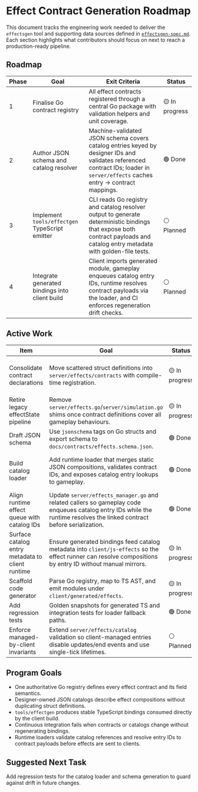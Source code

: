 # Effect Contract Generation Roadmap

This document tracks the engineering work needed to deliver the `effectsgen` tool and supporting data sources defined in [`effectsgen-spec.md`](./effectsgen-spec.md). Each section highlights what contributors should focus on next to reach a production-ready pipeline.

## Roadmap

| Phase | Goal | Exit Criteria | Status |
| ----- | ---- | ------------- | ------ |
| 1 | Finalise Go contract registry | All effect contracts registered through a central Go package with validation helpers and unit coverage. | 🟡 In progress |
| 2 | Author JSON schema and catalog resolver | Machine-validated JSON schema covers catalog entries keyed by designer IDs and validates referenced contract IDs; loader in `server/effects` caches entry → contract mappings. | 🟢 Done |
| 3 | Implement `tools/effectgen` TypeScript emitter | CLI reads Go registry and catalog resolver output to generate deterministic bindings that expose both contract payloads and catalog entry metadata with golden-file tests. | ⚪ Planned |
| 4 | Integrate generated bindings into client build | Client imports generated module, gameplay enqueues catalog entry IDs, runtime resolves contract payloads via the loader, and CI enforces regeneration drift checks. | ⚪ Planned |

## Active Work

| Item | Goal | Status | Notes |
| --- | --- | --- | --- |
| Consolidate contract declarations | Move scattered struct definitions into `server/effects/contracts` with compile-time registration. | 🟡 In progress | `server/effects/contract` now owns the types, effect IDs, and a built-in registry backed by shared lifecycle payload structs; remaining callers still import the legacy aliases. |
| Retire legacy effectState pipeline | Remove `server/effects.go`/`server/simulation.go` shims once contract definitions cover all gameplay behaviours. | 🟡 In progress | Legacy structs now marked with `LEGACY` comments to scope the cleanup. |
| Draft JSON schema | Use `jsonschema` tags on Go structs and export schema to `docs/contracts/effects.schema.json`. | 🟢 Done | `go generate` now emits `docs/contracts/effects.schema.json` from `catalog.EntryDocument`. |
| Build catalog loader | Add runtime loader that merges static JSON compositions, validates contract IDs, and exposes catalog entry lookups to gameplay. | 🟢 Done | `server/effects/catalog` now reads `config/effects/definitions.json`, validates against the Go registry, and feeds `EffectManager` with runtime contract lookups. |
| Align runtime effect queue with catalog IDs | Update `server/effects_manager.go` and related callers so gameplay code enqueues catalog entry IDs while the runtime resolves the linked contract before serialization. | 🟢 Done | Gameplay intents now propagate designer entry IDs through the manager while resolving contracts. |
| Surface catalog entry metadata to client runtime | Ensure generated bindings feed catalog metadata into `client/js-effects` so the effect runner can resolve compositions by entry ID without manual mirrors. | 🟡 In progress | Server now exposes catalog snapshot via `/join` and `/effects/catalog`; client wiring and generator output still pending. |
| Scaffold code generator | Parse Go registry, map to TS AST, and emit modules under `client/generated/effects`. | 🟡 In progress | Workspace skeleton added in `tools/effectsgen`; CLI currently returns "not implemented". |
| Add regression tests | Golden snapshots for generated TS and integration tests for loader fallback paths. | 🟢 Done | Loader now rejects duplicate IDs/unknown contracts and survives missing sources. |
| Enforce managed-by-client invariants | Extend `server/effects/catalog` validation so client-managed entries disable updates/end events and use single-tick lifetimes. | ⚪ Planned | Catch catalog mistakes like `attack`/`blood-splatter` before they ship. |

## Program Goals

* One authoritative Go registry defines every effect contract and its field semantics.
* Designer-owned JSON catalogs describe effect compositions without duplicating struct definitions.
* `tools/effectgen` produces stable TypeScript bindings consumed directly by the client build.
* Continuous integration fails when contracts or catalogs change without regenerating bindings.
* Runtime loaders validate catalog references and resolve entry IDs to contract payloads before effects are sent to clients.

## Suggested Next Task

Add regression tests for the catalog loader and schema generation to guard against drift in future changes.
